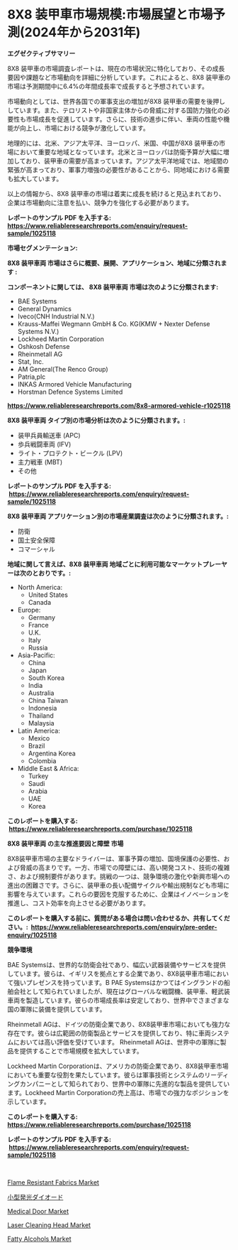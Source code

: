 <p><h1>8X8 装甲車市場規模:市場展望と市場予測(2024年から2031年)</h1></p><p><strong>エグゼクティブサマリー</strong></p>
<p><p>8X8 装甲車の市場調査レポートは、現在の市場状況に特化しており、その成長要因や課題など市場動向を詳細に分析しています。これによると、8X8 装甲車の市場は予測期間中に6.4%の年間成長率で成長すると予想されています。</p><p>市場動向としては、世界各国での軍事支出の増加が8X8 装甲車の需要を後押ししています。また、テロリストや非国家主体からの脅威に対する国防力強化の必要性も市場成長を促進しています。さらに、技術の進歩に伴い、車両の性能や機能が向上し、市場における競争が激化しています。</p><p>地理的には、北米、アジア太平洋、ヨーロッパ、米国、中国が8X8 装甲車の市場において重要な地域となっています。北米とヨーロッパは防衛予算が大幅に増加しており、装甲車の需要が高まっています。アジア太平洋地域では、地域間の緊張が高まっており、軍事力増強の必要性があることから、同地域における需要も拡大しています。</p><p>以上の情報から、8X8 装甲車の市場は着実に成長を続けると見込まれており、企業は市場動向に注意を払い、競争力を強化する必要があります。</p></p>
<p><strong>レポートのサンプル PDF を入手する: <a href="https://www.reliableresearchreports.com/enquiry/request-sample/1025118">https://www.reliableresearchreports.com/enquiry/request-sample/1025118</a></strong></p>
<p><strong>市場セグメンテーション:</strong></p>
<p><strong> 8X8 装甲車両 市場はさらに概要、展開、アプリケーション、地域に分類されます :</strong></p>
<p><strong>コンポーネントに関しては、 8X8 装甲車両 市場は次のように分類されます: &nbsp;</strong></p>
<p><ul><li>BAE Systems</li><li>General Dynamics</li><li>Iveco(CNH Industrial N.V.)</li><li>Krauss-Maffei Wegmann GmbH & Co. KG(KMW + Nexter Defense Systems N.V.)</li><li>Lockheed Martin Corporation</li><li>Oshkosh Defense</li><li>Rheinmetall AG</li><li>Stat, Inc.</li><li>AM General(The Renco Group)</li><li>Patria,plc</li><li>INKAS Armored Vehicle Manufacturing</li><li>Horstman Defence Systems Limited</li></ul></p>
<p><strong><a href="https://www.reliableresearchreports.com/8x8-armored-vehicle-r1025118">https://www.reliableresearchreports.com/8x8-armored-vehicle-r1025118</a></strong></p>
<p><strong> 8X8 装甲車両 タイプ別の市場分析は次のように分類されます。:</strong></p>
<p><ul><li>装甲兵員輸送車 (APC)</li><li>歩兵戦闘車両 (IFV)</li><li>ライト・プロテクト・ビークル (LPV)</li><li>主力戦車 (MBT)</li><li>その他</li></ul></p>
<p><strong>レポートのサンプル PDF を入手する: &nbsp;<a href="https://www.reliableresearchreports.com/enquiry/request-sample/1025118">https://www.reliableresearchreports.com/enquiry/request-sample/1025118</a></strong></p>
<p><strong> 8X8 装甲車両 アプリケーション別の市場産業調査は次のように分類されます。:</strong></p>
<p><ul><li>防衛</li><li>国土安全保障</li><li>コマーシャル</li></ul></p>
<p><strong>地域に関して言えば、8X8 装甲車両 地域ごとに利用可能なマーケットプレーヤーは次のとおりです。:</strong></p>
<p><ul>
    <li>
        North America:
        <ul>
            <li>United States</li>
            <li>Canada</li>
        </ul>
    </li>
    <li>
        Europe:
        <ul>
            <li>Germany</li>
            <li>France</li>
            <li>U.K.</li>
            <li>Italy</li>
            <li>Russia</li>
        </ul>
    </li>
    <li>
        Asia-Pacific:
        <ul>
            <li>China</li>
            <li>Japan</li>
            <li>South Korea</li>
            <li>India</li>
            <li>Australia</li>
            <li>China Taiwan</li>
            <li>Indonesia</li>
            <li>Thailand</li>
            <li>Malaysia</li>
        </ul>
    </li>
    <li>
        Latin America:
        <ul>
            <li>Mexico</li>
            <li>Brazil</li>
            <li>Argentina Korea</li>
            <li>Colombia</li>
        </ul>
    </li>
    <li>
        Middle East & Africa:
        <ul>
            <li>Turkey</li>
            <li>Saudi</li>
            <li>Arabia</li>
            <li>UAE</li>
            <li>Korea</li>
        </ul>
    </li>
    </ul></p>
<p><strong>このレポートを購入する: &nbsp;<a href="https://www.reliableresearchreports.com/purchase/1025118">https://www.reliableresearchreports.com/purchase/1025118</a></strong></p>
<p><strong>8X8 装甲車両 の主な推進要因と障壁 市場</strong></p>
<p><p>8X8装甲車市場の主要なドライバーは、軍事予算の増加、国境保護の必要性、および脅威の高まりです。一方、市場での障壁には、高い開発コスト、技術の複雑さ、および規制要件があります。挑戦の一つは、競争環境の激化や新興市場への進出の困難さです。さらに、装甲車の長い配備サイクルや輸出規制なども市場に影響を与えています。これらの要因を克服するために、企業はイノベーションを推進し、コスト効率を向上させる必要があります。</p></p>
<p><strong>このレポートを購入する前に、質問がある場合は問い合わせるか、共有してください。:&nbsp; <a href="https://www.reliableresearchreports.com/enquiry/pre-order-enquiry/1025118">https://www.reliableresearchreports.com/enquiry/pre-order-enquiry/1025118</a></strong></p>
<p><strong>競争環境</strong></p>
<p><p>BAE Systemsは、世界的な防衛会社であり、幅広い武器装備やサービスを提供しています。彼らは、イギリスを拠点とする企業であり、8X8装甲車市場において強いプレゼンスを持っています。B PAE Systemsはかつてはイングランドの船舶会社として知られていましたが、現在はグローバルな戦闘機、装甲車、軽武装車両を製造しています。彼らの市場成長率は安定しており、世界中でさまざまな国の軍隊に装備を提供しています。</p><p>Rheinmetall AGは、ドイツの防衛企業であり、8X8装甲車市場においても強力な存在です。彼らは広範囲の防衛製品とサービスを提供しており、特に車両システムにおいては高い評価を受けています。 Rheinmetall AGは、世界中の軍隊に製品を提供することで市場規模を拡大しています。</p><p>Lockheed Martin Corporationは、アメリカの防衛企業であり、8X8装甲車市場においても重要な役割を果たしています。彼らは軍事技術とシステムのリーディングカンパニーとして知られており、世界中の軍隊に先進的な製品を提供しています。Lockheed Martin Corporationの売上高は、市場での強力なポジションを示しています。</p></p>
<p><strong>このレポートを購入する: &nbsp; <a href="https://www.reliableresearchreports.com/purchase/1025118">https://www.reliableresearchreports.com/purchase/1025118</a></strong></p>
<p><strong>レポートのサンプル PDF を入手する: &nbsp;<a href="https://www.reliableresearchreports.com/enquiry/request-sample/1025118">https://www.reliableresearchreports.com/enquiry/request-sample/1025118</a></strong><strong></strong></p>
<p>&nbsp;</p>
<p><p><a href="https://issuu.com/reportprime-2/docs/flame-resistant-fabrics-market-size-2030.pptx">Flame Resistant Fabrics Market</a></p><p><a href="https://medium.com/@alexandramiranda455/%E3%83%9F%E3%83%8B%E3%83%81%E3%83%A5%E3%82%A2%E7%99%BA%E5%85%89%E3%83%80%E3%82%A4%E3%82%AA%E3%83%BC%E3%83%89%E5%B8%82%E5%A0%B4%E3%81%AE%E8%A6%8F%E6%A8%A1-cagr-%E3%83%88%E3%83%AC%E3%83%B3%E3%83%89-2024-2030-89a55f25b2fe">小型発光ダイオード</a></p><p><a href="https://github.com/mauripalmi/Market-Research-Report-List-2/blob/main/medical-door-market.md">Medical Door Market</a></p><p><a href="https://view.publitas.com/reportprime-1/laser-cleaning-head-market-furnishes-information-on-market-share-market-trends-and-market-growth/">Laser Cleaning Head Market</a></p><p><a href="https://issuu.com/reportprime-2/docs/fatty-alcohols-market-size-2030.pptx">Fatty Alcohols Market</a></p></p>